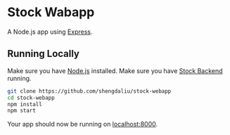 # Stock Wabapp

A Node.js app using [Express](http://expressjs.com/).

## Running Locally

Make sure you have [Node.js](http://nodejs.org/) installed.
Make sure you have [Stock Backend](https://github.com/shengdaliu/stock-api) running.

```sh
git clone https://github.com/shengdaliu/stock-webapp
cd stock-webapp
npm install
npm start
```

Your app should now be running on [localhost:8000](http://localhost:8000/).